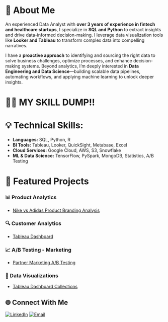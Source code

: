 # 🚀 About Me 
An experienced Data Analyst with **over 3 years of experience in fintech and healthcare startups**, I specialize in **SQL and Python** to extract insights and drive data-informed decision-making. I leverage data visualization tools like **Looker and Tableau** to transform complex data into compelling narratives.

I have a **proactive approach** to identifying and sourcing the right data to solve business challenges, optimize processes, and enhance decision-making systems. Beyond analytics, I’m deeply interested in **Data Engineering and Data Science**—building scalable data pipelines, automating workflows, and applying machine learning to unlock deeper insights.

# 👨‍💻 MY SKILL DUMP!!

# 💡 Technical Skills:
- **Languages:** SQL, Python, R
- **BI Tools:** Tableau, Looker, QuickSight, Metabase, Excel
- **Cloud Services:** Google Cloud, AWS, S3, Snowflake
- **ML & Data Science:** TensorFlow, PySpark, MongoDB, Statistics, A/B Testing

# 🎯 Featured Projects
### 📊 Product Analytics
- [Nike vs Adidas Product Branding Analysis](#)

### 🔍 Customer Analytics
- [Tableau Dashboard](#)

### 📈 A/B Testing - Marketing
- [Partner Marketing A/B Testing](#)

### 🎨 Data Visualizations
- [Tableau Dashboard Collections](#)

## 🌐 Connect With Me  
[![LinkedIn](https://img.shields.io/badge/LinkedIn-Connect-blue?logo=linkedin)](https://www.linkedin.com/in/ealiev/)
[![Email](https://img.shields.io/badge/Email-Contact-red?logo=gmail)](mailto:alievsbox@gmail.com)
